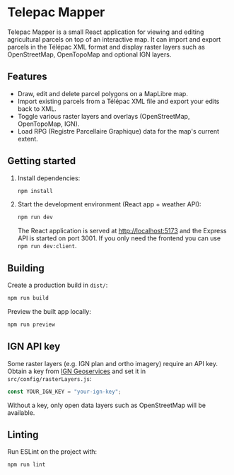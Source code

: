 # Telepac Mapper

Telepac Mapper is a small React application for viewing and editing agricultural parcels on top of an interactive map. It can import and export parcels in the Télépac XML format and display raster layers such as OpenStreetMap, OpenTopoMap and optional IGN layers.

## Features
- Draw, edit and delete parcel polygons on a MapLibre map.
- Import existing parcels from a Télépac XML file and export your edits back to XML.
- Toggle various raster layers and overlays (OpenStreetMap, OpenTopoMap, IGN).
- Load RPG (Registre Parcellaire Graphique) data for the map's current extent.

## Getting started
1. Install dependencies:
   ```bash
   npm install
   ```
2. Start the development environment (React app + weather API):
   ```bash
   npm run dev
   ```
   The React application is served at [http://localhost:5173](http://localhost:5173) and the Express API is started on port 3001.
   If you only need the frontend you can use `npm run dev:client`.

## Building
Create a production build in `dist/`:
```bash
npm run build
```
Preview the built app locally:
```bash
npm run preview
```

## IGN API key
Some raster layers (e.g. IGN plan and ortho imagery) require an API key. Obtain a key from [IGN Geoservices](https://geoservices.ign.fr/) and set it in `src/config/rasterLayers.js`:
```js
const YOUR_IGN_KEY = "your-ign-key";
```
Without a key, only open data layers such as OpenStreetMap will be available.

## Linting
Run ESLint on the project with:
```bash
npm run lint
```
